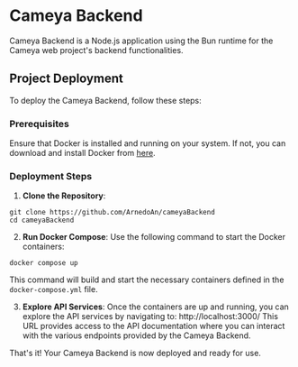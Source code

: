 # Cameya Backend

Cameya Backend is a Node.js application using the Bun runtime for the Cameya web project's backend functionalities.

## Project Deployment

To deploy the Cameya Backend, follow these steps:

### Prerequisites

Ensure that Docker is installed and running on your system. If not, you can download and install Docker from [here](https://www.docker.com/get-started).

### Deployment Steps

1. **Clone the Repository**:

```
git clone https://github.com/ArnedoAn/cameyaBackend
cd cameyaBackend
```

2. **Run Docker Compose**:
   Use the following command to start the Docker containers:

```
docker compose up
```

This command will build and start the necessary containers defined in the `docker-compose.yml` file.

3. **Explore API Services**:
   Once the containers are up and running, you can explore the API services by navigating to:  http://localhost:3000/
   This URL provides access to the API documentation where you can interact with the various endpoints provided by the Cameya Backend.

That's it! Your Cameya Backend is now deployed and ready for use.
